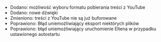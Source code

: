 - Dodano: możliwość wyboru formatu pobierania treści z YouTube
- Dodano: nowe dźwięki
- Zmieniono: treści z YouTube nie są już buforowane
- Poprawiono: Błąd uniemożliwiający eksport niektórych plików
- Poprawiono: błąd uniemożliwiający uruchomienie Eltena w przypadku ustawionego autostartu